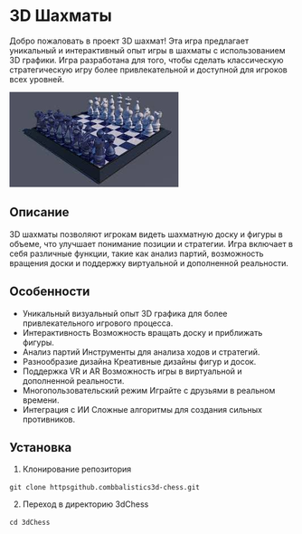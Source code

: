 # 3D Шахматы

Добро пожаловать в проект 3D шахмат! Эта игра предлагает уникальный и интерактивный опыт игры в шахматы с использованием 3D графики. Игра разработана для того, чтобы сделать классическую стратегическую игру более привлекательной и доступной для игроков всех уровней.

![Logotype](.\images\chess1.jpg)

## Описание

3D шахматы позволяют игрокам видеть шахматную доску и фигуры в объеме, что улучшает понимание позиции и стратегии. Игра включает в себя различные функции, такие как анализ партий, возможность вращения доски и поддержку виртуальной и дополненной реальности.

## Особенности

- Уникальный визуальный опыт 3D графика для более привлекательного игрового процесса.
- Интерактивность Возможность вращать доску и приближать фигуры.
- Анализ партий Инструменты для анализа ходов и стратегий.
- Разнообразие дизайна Креативные дизайны фигур и досок.
- Поддержка VR и AR Возможность игры в виртуальной и дополненной реальности.
- Многопользовательский режим Играйте с друзьями в реальном времени.
- Интеграция с ИИ Сложные алгоритмы для создания сильных противников.

## Установка

1. Клонирование репозитория 

```git clone httpsgithub.combbalistics3d-chess.git```

2. Переход в директорию 3dChess

```cd 3dChess```